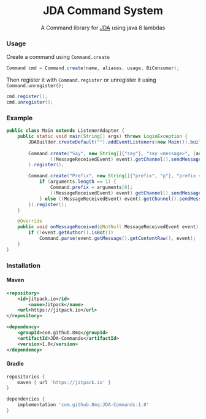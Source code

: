 <h1 align="center">JDA Command System</h1>

<p align="center">A Command library for <a href="https://github.com/DV8FromTheWorld/JDA">JDA</a> using java 8 lambdas</p>

### Usage

Create a command using `Command.create`
```java
Command cmd = Command.create(name, aliases, usage, BiConsumer);
```
Then register it with `Command.register` or unregister it using `Command.unregister();`
```java
cmd.register();
cmd.unregister();
```

### Example
```java
public class Main extends ListenerAdapter {
    public static void main(String[] args) throws LoginException {
        JDABuilder.createDefault("").addEventListeners(new Main()).build();
        
        Command.create("Say", new String[]{"say"}, "say <message>", (arguments, event) -> 
                ((MessageReceivedEvent) event).getChannel().sendMessage(String.join(" ", arguments)).queue()
        ).register();

        Command.create("Prefix", new String[]{"prefix", "p"}, "prefix <character>", (arguments, event) -> {
            if (arguments.length == 1) {
                Command.prefix = arguments[0];
                ((MessageReceivedEvent) event).getChannel().sendMessage("Prefix set to " + arguments[0]).queue();
            } else ((MessageReceivedEvent) event).getChannel().sendMessage("Wrong syntax").queue();
        }).register();
    }

    @Override
    public void onMessageReceived(@NotNull MessageReceivedEvent event) {
        if (!event.getAuthor().isBot())
            Command.parse(event.getMessage().getContentRaw(), event);
    }
}
```

### Installation

#### Maven
```xml
<repository>
	<id>jitpack.io</id>
        <name>Jitpack</name>
	<url>https://jitpack.io</url>
</repository>
```
```xml
<dependency>
	<groupId>com.github.8mq</groupId>
	<artifactId>JDA-Commands</artifactId>
	<version>1.0</version>
</dependency>
```

#### Gradle
```gradle
repositories {
	maven { url 'https://jitpack.io' }
}
```
```gradle
dependencies {
	implementation 'com.github.8mq:JDA-Commands:1.0'
}
```


